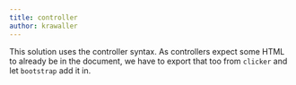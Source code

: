 ```yaml
---
title: controller
author: krawaller
---
```


This solution uses the controller syntax. As controllers expect some HTML to already be in the document, we have to export that too from `clicker` and let `bootstrap` add it in.